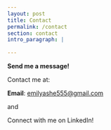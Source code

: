 ```yaml
---
layout: post
title: Contact
permalink: /contact
section: contact
intro_paragraph: |
  
---
```

**Send me a message!**

Contact me at:

**Email**: emilyashe555@gmail.com

and

Connect with me on LinkedIn!
